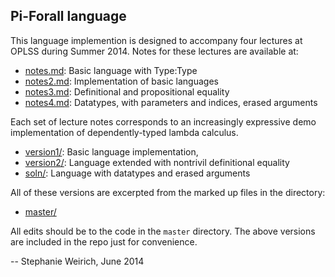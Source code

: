 Pi-Forall language
------------------

This language implemention is designed to accompany four lectures at
OPLSS during Summer 2014. Notes for these lectures are available at:

- [notes.md](notes.md):    Basic language with Type:Type 
- [notes2.md](notes2.md):  Implementation of basic languages
- [notes3.md](notes3.md):  Definitional and propositional equality
- [notes4.md](notes4.md):  Datatypes, with parameters and indices, erased arguments

Each set of lecture notes corresponds to an increasingly expressive demo
implementation of dependently-typed lambda calculus.

- [version1/](version1/):   Basic language implementation, 
- [version2/](version2/):   Language extended with nontrivil definitional equality
- [soln/](soln/):           Language with datatypes and erased arguments

All of these versions are excerpted from the marked up files in the directory:

- [master/](master/)

All edits should be to the code in the `master` directory. The above versions
are included in the repo just for convenience.

--
Stephanie Weirich, June 2014
